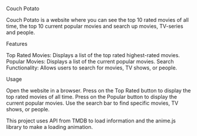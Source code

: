 Couch Potato

Couch Potato is a website where you can see the top 10 rated movies of all time, the top 10 current popular movies and search up movies, TV-series and people.

Features

Top Rated Movies: Displays a list of the top rated highest-rated movies.
Popular Movies: Displays a list of the current popular movies.
Search Functionality: Allows users to search for movies, TV shows, or people.

Usage

Open the website in a browser.
Press on the Top Rated button to display the top rated movies of all time.
Press on the Popular button to display the current popular movies.
Use the search bar to find specific movies, TV shows, or people.

This project uses API from TMDB to load information and the anime.js library to make a loading animation.
